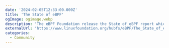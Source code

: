 ```yaml
---
date: '2024-02-05T12:33:00.000Z'
title: 'The State of eBPF'
ogImage: ogimage.webp
description: 'The eBPF Foundation release the State of eBPF report which contains data on the growth and use of eBPF in the Linux ecosystem'
externalUrl: 'https://www.linuxfoundation.org/hubfs/eBPF/The_State_of_eBPF.pdf'
categories:
  - Community
---
```

